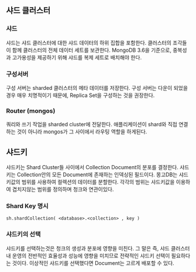 ## 샤드 클러스터
### 샤드
샤드는 샤드 클러스터에 대한 샤드 데이터의 하위 집합을 포함한다. 클러스터의 조각들이 함께 클러스터의 전체 데이터 세트를 보관한다. 
MongoDB 3.6을 기준으로, 중복성과 고가용성을 제공하기 위해 샤드를 복제 세트로 배치해야 한다.
### 구성서버 
구성 서버는 sharded 클러스터의 메타 데이터를 저장한다. 구성 서버는 다운이 되었을 경우 매우 치명적이기 때문에, Replica Set을 구성하는 것을 권장한다.
### Router (mongos)
쿼리와 쓰기 작업을 sharded cluster에 전달한다. 애플리케이션이 shard와 직접 연결하는 것이 아니라 mongos가 그 사이에서 라우팅 역할을 하게된다. 

## 샤드키
샤드키는 Shard Cluster들 사이에서 Collection Document의 분포를 결정한다. 샤드키는 Collection안의 모든 Document에 존재하는 인덱싱된 필드이다. 몽고DB는 샤드 키값의 범위를 사용하여 컬렉션의 데이터를 분할한다. 각각의 범위는 샤드키값을 이용하여 겹치지않는 범위를 정의하며 청크와 연관이있다.

### Shard Key 명시
```
sh.shardCollection( <database>.<collection> , key )
```

### 샤드키의 선택
샤드키를 선택하는것은 청크의 생성과 분포에 영향을 미친다. 그 말은 즉, 샤드 클러스터내 운영의 전반적인 효율성과 성능에 영향을 미치므로 전략적인 샤드키 선택이 필요하다는 것이다. 이상적인 샤드키를 선택했다면 Document는 고르게 배포할 수 있다.
